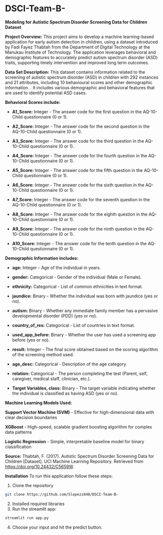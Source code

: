 # DSCI-Team-B-

**Modeling for Autistic Spectrum Disorder Screening Data for Children Dataset**

**Project Overview:** This project aims to develop a machine learning-based application for early autism detection in children, using a dataset introduced by Fadi Fayez Thabtah from the Department of Digital Technology at the Manukau Institute of Technology. The application leverages behavioral and demographic features to accurately predict autism spectrum disorder (ASD) traits, supporting timely intervention and improved long term outcomes. 

**Data Set Description:** This dataset contains information related to the screening of autistic spectrum disorder (ASD) in children with 292 instances and 21 attributes, including 10 behavioural scores and other demographic information. . It includes various demographic and behavioral features that are used to identify potential ASD cases.

**Behavioral Scores include:**

- **A1_Score:** Integer - The answer code for the first question in the AQ-10-Child questionnaire (0 or 1).

- **A2_Score:** Integer - The answer code for the second question in the AQ-10-Child questionnaire (0 or 1).

- **A3_Score:** Integer - The answer code for the third question in the AQ-10-Child questionnaire (0 or 1).

- **A4_Score:** Integer - The answer code for the fourth question in the AQ-10-Child questionnaire (0 or 1).

- **A5_Score:** Integer - The answer code for the fifth question in the AQ-10-Child questionnaire (0 or 1).

- **A6_Score:** Integer - The answer code for the sixth question in the AQ-10-Child questionnaire (0 or 1).

- **A7_Score:** Integer - The answer code for the seventh question in the AQ-10-Child questionnaire (0 or 1).

- **A8_Score:** Integer - The answer code for the eighth question in the AQ-10-Child questionnaire (0 or 1).

- **A9_Score:** Integer - The answer code for the ninth question in the AQ-10-Child questionnaire (0 or 1).

- **A10_Score:** Integer - The answer code for the tenth question in the AQ-10-Child questionnaire (0 or 1).

**Demographic Information includes:**

- **age:** Integer - Age of the individual in years.

- **gender:** Categorical - Gender of the individual (Male or Female).

- **ethnicity:** Categorical - List of common ethnicities in text format.

- **jaundice:** Binary - Whether the individual was born with jaundice (yes or no).

- **autism:** Binary - Whether any immediate family member has a pervasive developmental disorder (PDD) (yes or no).

- **country_of_res:** Categorical - List of countries in text format.

- **used_app_before:** Binary - Whether the user has used a screening app before (yes or no).

- **result:** Integer - The final score obtained based on the scoring algorithm of the screening method used.

- **age_desc:** Categorical - Description of the age category.

- **relation:** Categorical - The person completing the test (Parent, self, caregiver, medical staff, clinician, etc.).

- **Target Variables, class:** Binary - The target variable indicating whether the individual is classified as having ASD (yes or no).

**Machine Learning Models Used:**

**Support Vector Machine (SVM)** - Effective for high-dimensional data with clear decision boundaries

**XGBoost** - High-speed, scalable gradient boosting algorithm for complex data patterns

**Logistic Regression** - Simple, interpretable baseline model for binary classification

**Source:** Thabtah, F. (2017). Autistic Spectrum Disorder Screening Data for Children [Dataset]. UCI Machine Learning Repository. Retrieved from https://doi.org/10.24432/C5659W.

**Installation**
To run this application follow these steps:

1. Clone the repository
```bash
git clone https://github.com/Slopezs848/DSCI-Team-B-
```
2. Installed required libraries 
3. Run the streamlit app: 
```bash
streamlit run app.py
```
4. Choose your input and hit the predict button. 